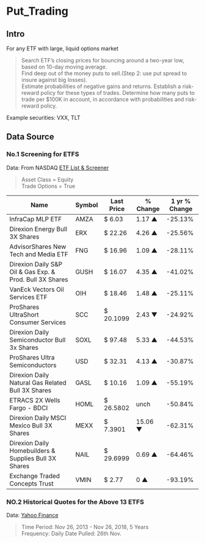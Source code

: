# Put_Trading

## Intro
For any ETF with large, liquid options market

> Search ETF’s closing prices for bouncing around a two-year low, based on 10-day moving average.  
  Find deep out of the money puts to sell.(Step 2: use put spread to insure against big losses).  
  Estimate probabilities of negative gains and returns.
  Establish a risk-reward policy for these types of trades. 
  Determine how many puts to trade per $100K in account, in accordance with probabilities and risk-reward policy.  

Example securities: VXX, TLT

## Data Source 

### No.1 Screening for ETFS
Data: From NASDAQ [ETF List & Screener](https://www.nasdaq.com/investing/etfs/etf-finder-results.aspx?assetclass=equity&performance=ry1&region=north-america&options=y)  
> Asset Class = Equity  
  Trade Options = True 
  
| Name                                                     | Symbol | Last Price | % Change | 1 yr % Change |
|----------------------------------------------------------|--------|------------|----------|---------------|
| InfraCap MLP ETF                                         | AMZA   | $ 6.03     | 1.17 ▲   | -25.13%       |
| Direxion Energy Bull 3X Shares                           | ERX    | $ 22.26    | 4.26 ▲   | -25.56%       |
| AdvisorShares New Tech and Media ETF                     | FNG    | $ 16.96    | 1.09 ▲   | -28.11%       |
| Direxion Daily S&P Oil & Gas Exp. & Prod. Bull 3X Shares | GUSH   | $ 16.07    | 4.35 ▲   | -41.02%       |
| VanEck Vectors Oil Services ETF                          | OIH    | $ 18.46    | 1.48 ▲   | -25.11%       |
| ProShares UltraShort Consumer Services                   | SCC    | $ 20.1099  | 2.43 ▼   | -24.92%       |
| Direxion Daily Semiconductor Bull 3x Shares              | SOXL   | $ 97.48    | 5.33 ▲   | -44.53%       |
| ProShares Ultra Semiconductors                           | USD    | $ 32.31    | 4.13 ▲   | -30.87%       |
| Direxion Daily Natural Gas Related Bull 3X Shares        | GASL   | $ 10.16    | 1.09 ▲   | -55.19%       |
| ETRACS 2X Wells Fargo - BDCI                             | HOML   | $ 26.5802  | unch     | -50.84%       |
| Direxion Daily MSCI Mexico Bull 3X Shares                | MEXX   | $ 7.3901   | 15.06 ▼  | -62.31%       |
| Direxion Daily Homebuilders & Supplies Bull 3X Shares    | NAIL   | $ 29.6999  | 0.69 ▲   | -64.46%       |
| Exchange Traded Concepts Trust                           | VMIN   | $ 2.77     | 0 ▲      | -93.19%       |


### NO.2 Historical Quotes for the Above 13 ETFS
Data: [Yahoo Finance](https://finance.yahoo.com/lookup)

> Time Period: Nov 26, 2013 - Nov 26, 2018, 5 Years  
  Frequency: Daily
  Date Pulled: 26th Nov.

